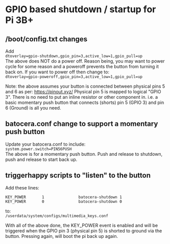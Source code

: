 # GPIO based shutdown / startup for Pi 3B+

## /boot/config.txt changes
Add  
`dtoverlay=gpio-shutdown,gpio_pin=3,active_low=1,gpio_pull=up`  
The above does NOT do a power off.  Reason being, you may want to power cycle for some reason and a poweroff prevents the button from turning it back on.  If you want to power off then change to:  
`dtoverlay=gpio-poweroff,gpio_pin=3,active_low=1,gpio_pull=up`  

Note: the above assumes your button is connected between physical pins 5 and 6 as per: https://pinout.xyz/  Physical pin 5 is mapped to logical "GPIO 3".  There is no need to put an inline resistor or other component in.  i.e. a basic momentary push button that connects (shorts) pin 5 (GPIO 3) and pin 6 (Ground) is all you need.  

## batocera.conf change to support a momentary push button
Update your batocera.conf to include:  
`system.power.switch=PIN56PUSH`  
The above is for a momentary push button. Push and release to shutdown, push and release to start back up.

## triggerhappy scripts to "listen" to the button
Add these lines:
```
KEY_POWER       1               batocera-shutdown 1
KEY_POWER       0               batocera-shutdown 0
```
to:  
`/userdata/system/configs/multimedia_keys.conf`  

With all of the above done, the KEY_POWER event is enabled and will be triggered when the GPIO pin 3 (physical pin 5) is shorted to ground via the button.  Pressing again, will boot the pi back up again.
